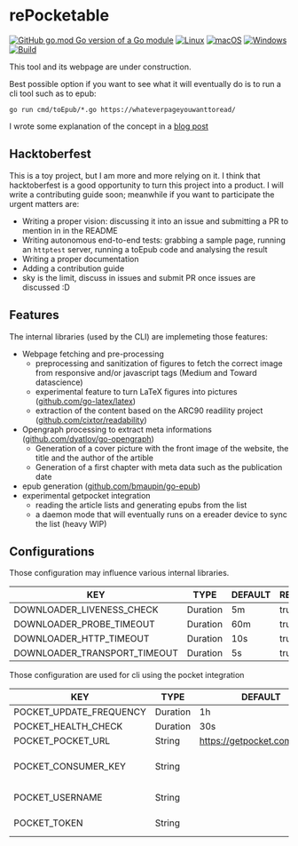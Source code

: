 # rePocketable

[![GitHub go.mod Go version of a Go module](https://img.shields.io/github/go-mod/go-version/gomods/athens.svg)](https://github.com/gomods/athens)
[![Linux](https://svgshare.com/i/Zhy.svg)](https://svgshare.com/i/Zhy.svg)
[![macOS](https://svgshare.com/i/ZjP.svg)](https://svgshare.com/i/ZjP.svg)
[![Windows](https://svgshare.com/i/ZhY.svg)](https://svgshare.com/i/ZhY.svg)
[![Build](https://github.com/owulveryck/rePocketable/actions/workflows/go.yml/badge.svg)](https://github.com/owulveryck/rePocketable/actions/workflows/go.yml)

This tool and its webpage are under construction.

Best possible option if you want to see what it will eventually do is to run a cli tool such as to epub:

```shell
go run cmd/toEpub/*.go https://whateverpageyouwanttoread/
```

I wrote some explanation of the concept in a [blog post](https://blog.owulveryck.info/2021/10/07/reading-from-the-web-offline-and-distraction-free.html)

## Hacktoberfest

This is a toy project, but I am more and more relying on it. I think that hacktoberfest is a good opportunity to turn this project into a product.
I will write a contributing guide soon; meanwhile if you want to participate the urgent matters are:

- Writing a proper vision: discussing it into an issue and submitting a PR to mention in in the README
- Writing autonomous end-to-end tests: grabbing a sample page, running an `httptest` server, running a toEpub code and analysing the result
- Writing a proper documentation
- Adding a contribution guide
- sky is the limit, discuss in issues and submit PR once issues are discussed :D 

## Features

The internal libraries (used by the CLI) are implemeting those features:

- Webpage fetching and pre-processing
  - preprocessing and sanitization of figures to fetch the correct image from responsive and/or javascript tags (Medium and Toward datascience)
  - experimental feature to turn LaTeX figures into pictures ([github.com/go-latex/latex](https://github.com/go-latex/latex))
  - extraction of the content based on the ARC90 readility project ([github.com/cixtor/readability](https://github.com/cixtor/readability))
- Opengraph processing to extract meta informations ([github.com/dyatlov/go-opengraph](https://github.com/dyatlov/go-opengraph))
  - Generation of a cover picture with the front image of the website, the title and the author of the artible
  - Generation of a first chapter with meta data such as the publication date
- epub generation ([github.com/bmaupin/go-epub](https://github.com/bmaupin/go-epub))
- experimental getpocket integration
  - reading the article lists and generating epubs from the list
  - a daemon mode that will eventually runs on a ereader device to sync the list (heavy WIP)

## Configurations

Those configuration may influence various internal libraries.

| KEY                             | TYPE        | DEFAULT    | REQUIRED    | DESCRIPTION    |
|---------------------------------|-------------|------------|-------------|----------------|
| DOWNLOADER_LIVENESS_CHECK       | Duration    | 5m         | true        |                |
| DOWNLOADER_PROBE_TIMEOUT        | Duration    | 60m        | true        |                |
| DOWNLOADER_HTTP_TIMEOUT         | Duration    | 10s        | true        |                |
| DOWNLOADER_TRANSPORT_TIMEOUT    | Duration    | 5s         | true        |                |

Those configuration are used for cli using the pocket integration

| KEY                        | TYPE        | DEFAULT                         | REQUIRED    | DESCRIPTION                                                        |
|----------------------------|-------------|---------------------------------|-------------|--------------------------------------------------------------------|
| POCKET_UPDATE_FREQUENCY    | Duration    | 1h                              | true        | How often to query getPocket                                       |
| POCKET_HEALTH_CHECK        | Duration    | 30s                             | true        |                                                                    |
| POCKET_POCKET_URL          | String      | https://getpocket.com/v3/get    | true        |                                                                    |
| POCKET_CONSUMER_KEY        | String      |                                 | true        | See https://getpocket.com/developer/apps/ to get a consumer key    |
| POCKET_USERNAME            | String      |                                 |             | The pocket username (will try to fetch it if not found)            |
| POCKET_TOKEN               | String      |                                 |             | The access token, will try to fetch it if not found or invalid     |
